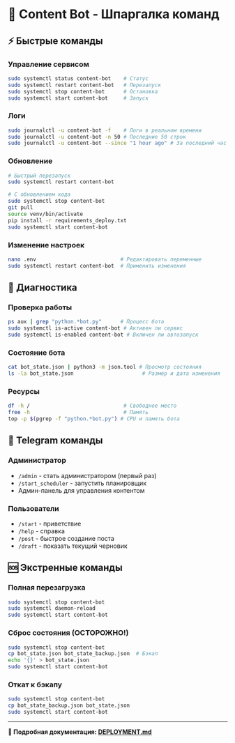 # 🚀 Content Bot - Шпаргалка команд

## ⚡ Быстрые команды

### Управление сервисом
```bash
sudo systemctl status content-bot    # Статус
sudo systemctl restart content-bot   # Перезапуск
sudo systemctl stop content-bot      # Остановка
sudo systemctl start content-bot     # Запуск
```

### Логи
```bash
sudo journalctl -u content-bot -f    # Логи в реальном времени
sudo journalctl -u content-bot -n 50 # Последние 50 строк
sudo journalctl -u content-bot --since "1 hour ago" # За последний час
```

### Обновление
```bash
# Быстрый перезапуск
sudo systemctl restart content-bot

# С обновлением кода
sudo systemctl stop content-bot
git pull
source venv/bin/activate
pip install -r requirements_deploy.txt
sudo systemctl start content-bot
```

### Изменение настроек
```bash
nano .env                           # Редактировать переменные
sudo systemctl restart content-bot  # Применить изменения
```

## 🔧 Диагностика

### Проверка работы
```bash
ps aux | grep "python.*bot.py"      # Процесс бота
sudo systemctl is-active content-bot # Активен ли сервис
sudo systemctl is-enabled content-bot # Включен ли автозапуск
```

### Состояние бота
```bash
cat bot_state.json | python3 -m json.tool # Просмотр состояния
ls -la bot_state.json                      # Размер и дата изменения
```

### Ресурсы
```bash
df -h /                              # Свободное место
free -h                              # Память
top -p $(pgrep -f "python.*bot.py") # CPU и память бота
```

## 📱 Telegram команды

### Администратор
- `/admin` - стать администратором (первый раз)
- `/start_scheduler` - запустить планировщик
- Админ-панель для управления контентом

### Пользователи
- `/start` - приветствие
- `/help` - справка
- `/post` - быстрое создание поста
- `/draft` - показать текущий черновик

## 🆘 Экстренные команды

### Полная перезагрузка
```bash
sudo systemctl stop content-bot
sudo systemctl daemon-reload
sudo systemctl start content-bot
```

### Сброс состояния (ОСТОРОЖНО!)
```bash
sudo systemctl stop content-bot
cp bot_state.json bot_state_backup.json  # Бэкап
echo '{}' > bot_state.json
sudo systemctl start content-bot
```

### Откат к бэкапу
```bash
sudo systemctl stop content-bot
cp bot_state_backup.json bot_state.json
sudo systemctl start content-bot
```

---

**📖 Подробная документация: [DEPLOYMENT.md](DEPLOYMENT.md)**
